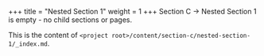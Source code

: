 +++
title = "Nested Section 1"
weight = 1
+++
Section C -> Nested Section 1 is empty - no child sections or pages.

This is the content of `<project root>/content/section-c/nested-section-1/_index.md`.